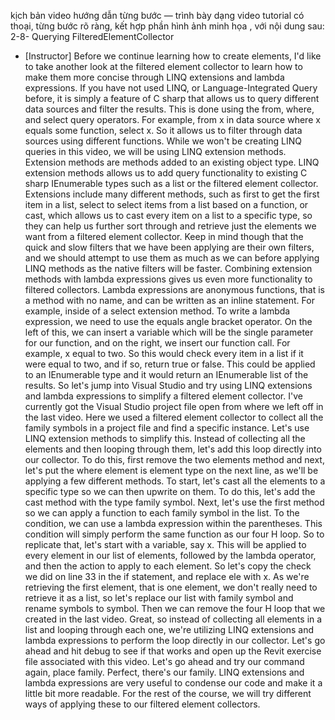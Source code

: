 kịch bản video hướng dẫn từng bước — trình bày dạng video tutorial có thoại, từng bước rõ ràng, kết hợp phần hình ảnh minh họa , với nội dung sau: 
2-8-
Querying FilteredElementCollector
- [Instructor] Before we continue learning how to create elements, I'd like to take another look at the filtered element collector to learn how to make them more concise through LINQ extensions and lambda expressions. If you have not used LINQ, or Language-Integrated Query before, it is simply a feature of C sharp that allows us to query different data sources and filter the results. This is done using the from, where, and select query operators. For example, from x in data source where x equals some function, select x. So it allows us to filter through data sources using different functions. While we won't be creating LINQ queries in this video, we will be using LINQ extension methods. Extension methods are methods added to an existing object type. LINQ extension methods allows us to add query functionality to existing C sharp IEnumerable types such as a list or the filtered element collector. Extensions include many different methods, such as first to get the first item in a list, select to select items from a list based on a function, or cast, which allows us to cast every item on a list to a specific type, so they can help us further sort through and retrieve just the elements we want from a filtered element collector. Keep in mind though that the quick and slow filters that we have been applying are their own filters, and we should attempt to use them as much as we can before applying LINQ methods as the native filters will be faster. Combining extension methods with lambda expressions gives us even more functionality to filtered collectors. Lambda expressions are anonymous functions, that is a method with no name, and can be written as an inline statement. For example, inside of a select extension method. To write a lambda expression, we need to use the equals angle bracket operator. On the left of this, we can insert a variable which will be the single parameter for our function, and on the right, we insert our function call. For example, x equal to two. So this would check every item in a list if it were equal to two, and if so, return true or false. This could be applied to an IEnumerable type and it would return an IEnumerable list of the results. So let's jump into Visual Studio and try using LINQ extensions and lambda expressions to simplify a filtered element collector. I've currently got the Visual Studio project file open from where we left off in the last video. Here we used a filtered element collector to collect all the family symbols in a project file and find a specific instance. Let's use LINQ extension methods to simplify this. Instead of collecting all the elements and then looping through them, let's add this loop directly into our collector. To do this, first remove the two elements method and next, let's put the where element is element type on the next line, as we'll be applying a few different methods. To start, let's cast all the elements to a specific type so we can then upwrite on them. To do this, let's add the cast method with the type family symbol. Next, let's use the first method so we can apply a function to each family symbol in the list. To the condition, we can use a lambda expression within the parentheses. This condition will simply perform the same function as our four H loop. So to replicate that, let's start with a variable, say x. This will be applied to every element in our list of elements, followed by the lambda operator, and then the action to apply to each element. So let's copy the check we did on line 33 in the if statement, and replace ele with x. As we're retrieving the first element, that is one element, we don't really need to retrieve it as a list, so let's replace our list with family symbol and rename symbols to symbol. Then we can remove the four H loop that we created in the last video. Great, so instead of collecting all elements in a list and looping through each one, we're utilizing LINQ extensions and lambda expressions to perform the loop directly in our collector. Let's go ahead and hit debug to see if that works and open up the Revit exercise file associated with this video. Let's go ahead and try our command again, place family. Perfect, there's our family. LINQ extensions and lambda expressions are very useful to condense our code and make it a little bit more readable. For the rest of the course, we will try different ways of applying these to our filtered element collectors.